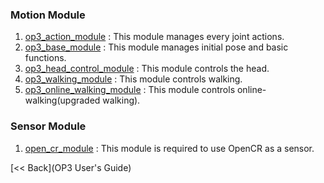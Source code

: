 ### Motion Module
1. [op3_action_module](op3_action_module) : This module manages every joint actions.  
2. [op3_base_module](op3_base_module) : This module manages initial pose and basic functions.  
3. [op3_head_control_module](op3_head_control_module) : This module controls the head.  
4. [op3_walking_module](op3_walking_module) : This module controls walking.  
5. [op3_online_walking_module](op3_online_walking_module) : This module controls online-walking(upgraded walking).

### Sensor Module
 1. [open_cr_module](open_cr_module) : This module is required to use OpenCR as a sensor.

[&lt;&lt; Back](OP3 User's Guide)
